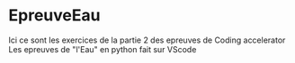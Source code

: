 # EpreuveEau


Ici ce sont les exercices de la partie 2 des epreuves de Coding accelerator
Les epreuves de "l'Eau"
en python 
fait sur VScode